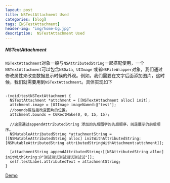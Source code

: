 ```yaml
---
layout: post
title: NSTestAttachment Used
categories: [blog]
tags: [NSTestAttachment]
header-img: "img/home-bg.jpg"
description:  NSTestAttachment Used
---
```


##### NSTextAttachment

`NSTextAttachment`对象一般与`NSAttributedString`一起搭配使用，一个`NSTextAttachment`可以包含`NSData`,` UIImage` 或者`NSFileWrapper`对象，我们通过修改属性来改变数据显示时候的外观。例如。我们需要在文字后面添加图片，这时候，我们就需要用到`NSTextAttachment`。具体实现如下

  ```

  -(void)testNSTextAttachment {
    NSTextAttachment *attchment = [[NSTextAttachment alloc] init];
    attchment.image = [UIImage imageNamed:@"test"];
    //bounds属性能改变图片的位置。
    attchment.bounds = CGRectMake(0, 0, 15, 15);
   
    //这里通过appendAttributedString 添加的先后图字的先后顺序，则是展示的前后顺序。
    NSMutableAttributedString *attachmentString = [[NSMutableAttributedString alloc] initWithAttributedString:[NSMutableAttributedString attributedStringWithAttachment:attchment]];

    [attachmentString appendAttributedString:[[NSAttributedString alloc] initWithString:@"测试测试测试测试测试试"]];
    self.testLabel.attributedText = attachmentString;
}   
  ```

[Demo](https://github.com/zfx5130/NSTextAttachmentTestDemo)

#####  